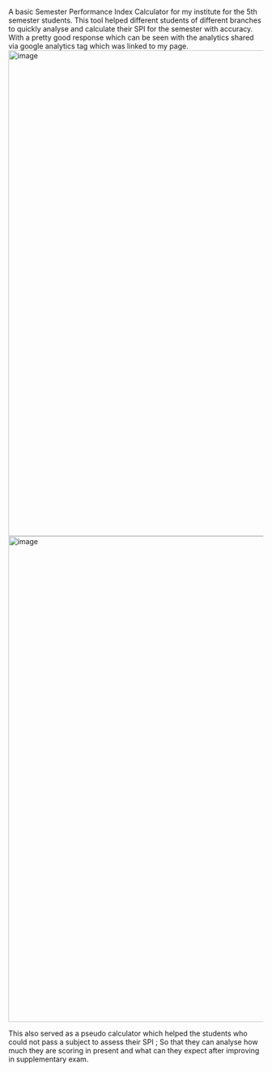A basic Semester Performance Index Calculator for my institute for the 5th semester students.
This tool helped different students of different branches to quickly analyse and calculate their SPI for the semester with accuracy.
With a pretty good response which can be seen with the analytics shared via google analytics tag which was linked to my page.
<img width="960" alt="image" src="https://github.com/Harsh-KumarJha/SPI-calculator-website/assets/121922047/332928f1-1792-4030-a890-f3674480c407">
<img width="960" alt="image" src="https://github.com/Harsh-KumarJha/SPI-calculator-website/assets/121922047/a46dad93-6502-4607-8a55-acb9b1cad873">


This also served as a pseudo calculator which helped the students who could not pass a subject to assess their SPI ; So that they can analyse how much they are scoring in present and what can they expect after improving in supplementary exam.
